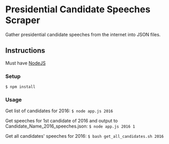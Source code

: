 # Presidential Candidate Speeches Scraper
Gather presidential candidate speeches from the internet into JSON files.
## Instructions
Must have [NodeJS](https://nodejs.org/en/download/)
### Setup
`$ npm install`  
### Usage
Get list of candidates for 2016: `$ node app.js 2016`

Get speeches for 1st candidate of 2016 and output to Candidate_Name_2016_speeches.json: `$ node app.js 2016 1`  

Get all candidates' speeches for 2016: `$ bash get_all_candidates.sh 2016`
